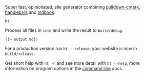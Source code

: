 Super fast, opinionated, site generator combining [pulldown-cmark][], [handlebars][] and [mdbook][].

```
ht
```

Process all files in `site` and write the result to `build/debug`.

```
{{> output.md}}
```

For a production version run `ht --release`; your website is now in `build/release`.

Get short help with `ht -h` and see more detail with `ht --help`, more information on program options in the [command line][] docs.

[command line]: /docs/command-line/
[pulldown-cmark]: https://github.com/raphlinus/pulldown-cmark
[handlebars]: https://github.com/sunng87/handlebars-rust
[mdbook]: https://github.com/rust-lang/mdBook

